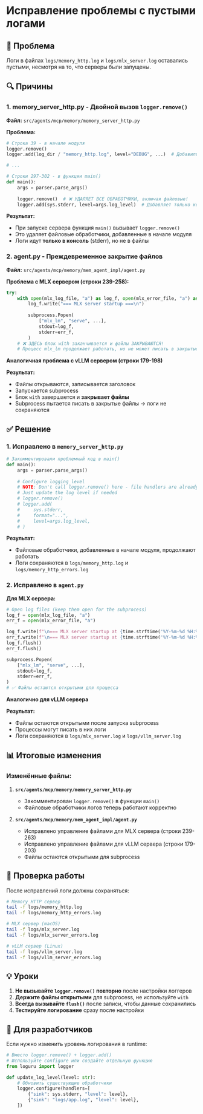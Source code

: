 # Исправление проблемы с пустыми логами

## 🐛 Проблема

Логи в файлах `logs/memory_http.log` и `logs/mlx_server.log` оставались пустыми, несмотря на то, что серверы были запущены.

## 🔍 Причины

### 1. **memory_server_http.py** - Двойной вызов `logger.remove()`

**Файл:** `src/agents/mcp/memory/memory_server_http.py`

**Проблема:**
```python
# Строка 39 - в начале модуля
logger.remove()
logger.add(log_dir / "memory_http.log", level="DEBUG", ...)  # Добавили файловый обработчик

# ...

# Строки 297-302 - в функции main()
def main():
    args = parser.parse_args()
    
    logger.remove()  # ❌ УДАЛЯЕТ ВСЕ ОБРАБОТЧИКИ, включая файловые!
    logger.add(sys.stderr, level=args.log_level)  # Добавляет только консольный
```

**Результат:**
- При запуске сервера функция `main()` вызывает `logger.remove()`
- Это удаляет файловые обработчики, добавленные в начале модуля
- Логи идут **только в консоль** (stderr), но не в файлы

### 2. **agent.py** - Преждевременное закрытие файлов

**Файл:** `src/agents/mcp/memory/mem_agent_impl/agent.py`

**Проблема с MLX сервером (строки 239-258):**
```python
try:
    with open(mlx_log_file, "a") as log_f, open(mlx_error_file, "a") as err_f:
        log_f.write("=== MLX server startup ===\n")
        
        subprocess.Popen(
            ["mlx_lm", "serve", ...],
            stdout=log_f,
            stderr=err_f,
        )
    # ❌ ЗДЕСЬ блок with заканчивается и файлы ЗАКРЫВАЮТСЯ!
    # Процесс mlx_lm продолжает работать, но не может писать в закрытые файлы
```

**Аналогичная проблема с vLLM сервером (строки 179-198)**

**Результат:**
- Файлы открываются, записывается заголовок
- Запускается subprocess
- Блок `with` завершается и **закрывает файлы**
- Subprocess пытается писать в закрытые файлы → логи не сохраняются

## ✅ Решение

### 1. Исправлено в `memory_server_http.py`

```python
# Закомментировали проблемный код в main()
def main():
    args = parser.parse_args()
    
    # Configure logging level
    # NOTE: Don't call logger.remove() here - file handlers are already configured at module level
    # Just update the log level if needed
    # logger.remove()
    # logger.add(
    #     sys.stderr,
    #     format="...",
    #     level=args.log_level,
    # )
```

**Результат:**
- Файловые обработчики, добавленные в начале модуля, продолжают работать
- Логи сохраняются в `logs/memory_http.log` и `logs/memory_http_errors.log`

### 2. Исправлено в `agent.py`

**Для MLX сервера:**
```python
# Open log files (keep them open for the subprocess)
log_f = open(mlx_log_file, "a")
err_f = open(mlx_error_file, "a")

log_f.write(f"\n=== MLX server startup at {time.strftime('%Y-%m-%d %H:%M:%S')} ===\n")
err_f.write(f"\n=== MLX server startup at {time.strftime('%Y-%m-%d %H:%M:%S')} ===\n")
log_f.flush()
err_f.flush()

subprocess.Popen(
    ["mlx_lm", "serve", ...],
    stdout=log_f,
    stderr=err_f,
)
# ✅ Файлы остаются открытыми для процесса
```

**Аналогично для vLLM сервера**

**Результат:**
- Файлы остаются открытыми после запуска subprocess
- Процессы могут писать в них логи
- Логи сохраняются в `logs/mlx_server.log` и `logs/vllm_server.log`

## 📊 Итоговые изменения

### Изменённые файлы:

1. **`src/agents/mcp/memory/memory_server_http.py`**
   - Закомментирован `logger.remove()` в функции `main()`
   - Файловые обработчики логов теперь работают корректно

2. **`src/agents/mcp/memory/mem_agent_impl/agent.py`**
   - Исправлено управление файлами для MLX сервера (строки 239-263)
   - Исправлено управление файлами для vLLM сервера (строки 179-203)
   - Файлы остаются открытыми для subprocess

## 🎯 Проверка работы

После исправлений логи должны сохраняться:

```bash
# Memory HTTP сервер
tail -f logs/memory_http.log
tail -f logs/memory_http_errors.log

# MLX сервер (macOS)
tail -f logs/mlx_server.log
tail -f logs/mlx_server_errors.log

# vLLM сервер (Linux)
tail -f logs/vllm_server.log
tail -f logs/vllm_server_errors.log
```

## 💡 Уроки

1. **Не вызывайте `logger.remove()` повторно** после настройки логгеров
2. **Держите файлы открытыми** для subprocess, не используйте `with` 
3. **Всегда вызывайте `flush()`** после записи, чтобы данные сохранились
4. **Тестируйте логирование** сразу после настройки

## 🔧 Для разработчиков

Если нужно изменить уровень логирования в runtime:
```python
# Вместо logger.remove() + logger.add()
# Используйте configure или создайте отдельную функцию
from loguru import logger

def update_log_level(level: str):
    # Обновить существующие обработчики
    logger.configure(handlers=[
        {"sink": sys.stderr, "level": level},
        {"sink": "logs/app.log", "level": level},
    ])
```
